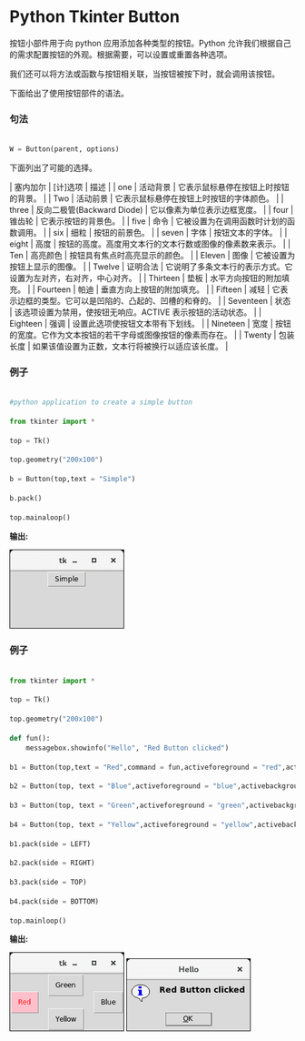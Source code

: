 # Python Tkinter Button



按钮小部件用于向 python 应用添加各种类型的按钮。Python 允许我们根据自己的需求配置按钮的外观。根据需要，可以设置或重置各种选项。

我们还可以将方法或函数与按钮相关联，当按钮被按下时，就会调用该按钮。

下面给出了使用按钮部件的语法。

### 句法

```py

W = Button(parent, options) 

```

下面列出了可能的选择。

| 塞内加尔 | [计]选项 | 描述 |
| one | 活动背景 | 它表示鼠标悬停在按钮上时按钮的背景。 |
| Two | 活动前景 | 它表示鼠标悬停在按钮上时按钮的字体颜色。 |
| three | 反向二极管(Backward Diode) | 它以像素为单位表示边框宽度。 |
| four | 锥齿轮 | 它表示按钮的背景色。 |
| five | 命令 | 它被设置为在调用函数时计划的函数调用。 |
| six | 细粒 | 按钮的前景色。 |
| seven | 字体 | 按钮文本的字体。 |
| eight | 高度 | 按钮的高度。高度用文本行的文本行数或图像的像素数来表示。 |
| Ten | 高亮颜色 | 按钮具有焦点时高亮显示的颜色。 |
| Eleven | 图像 | 它被设置为按钮上显示的图像。 |
| Twelve | 证明合法 | 它说明了多条文本行的表示方式。它设置为左对齐，右对齐，中心对齐。 |
| Thirteen | 垫板 | 水平方向按钮的附加填充。 |
| Fourteen | 帕迪 | 垂直方向上按钮的附加填充。 |
| Fifteen | 减轻 | 它表示边框的类型。它可以是凹陷的、凸起的、凹槽的和脊的。 |
| Seventeen | 状态 | 该选项设置为禁用，使按钮无响应。ACTIVE 表示按钮的活动状态。 |
| Eighteen | 强调 | 设置此选项使按钮文本带有下划线。 |
| Nineteen | 宽度 | 按钮的宽度。它作为文本按钮的若干字母或图像按钮的像素而存在。 |
| Twenty | 包装长度 | 如果该值设置为正数，文本行将被换行以适应该长度。 |

### 例子

```py

#python application to create a simple button

from tkinter import * 

top = Tk()

top.geometry("200x100")

b = Button(top,text = "Simple")

b.pack()

top.mainaloop()

```

**输出:**

![Python Tkinter Button](img/0a3088cfa2d06c048b1d5d6ef215bf31.png)

### 例子

```py

from tkinter import * 

top = Tk()

top.geometry("200x100")

def fun():
    messagebox.showinfo("Hello", "Red Button clicked")

b1 = Button(top,text = "Red",command = fun,activeforeground = "red",activebackground = "pink",pady=10)

b2 = Button(top, text = "Blue",activeforeground = "blue",activebackground = "pink",pady=10)

b3 = Button(top, text = "Green",activeforeground = "green",activebackground = "pink",pady = 10)

b4 = Button(top, text = "Yellow",activeforeground = "yellow",activebackground = "pink",pady = 10)

b1.pack(side = LEFT)

b2.pack(side = RIGHT)

b3.pack(side = TOP)

b4.pack(side = BOTTOM)

top.mainloop()

```

**输出:**

![Python Tkinter Button](img/af8d5a93f5dd12f5033ca61274abcca4.png)
![Python Tkinter Button](img/f465cedcabdd5342d1a69219fb7bffe2.png)